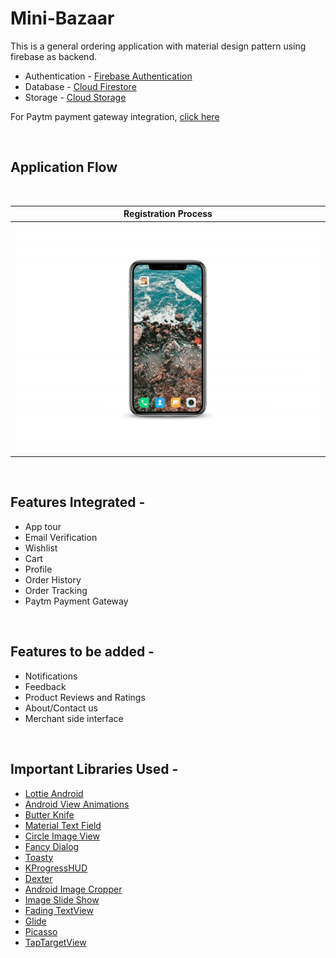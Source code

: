 # Mini-Bazaar

This is a general ordering application with material design pattern using firebase as backend.

- Authentication - [Firebase Authentication](https://firebase.google.com/docs/auth/android/email-link-auth)
- Database - [Cloud Firestore](https://firebase.google.com/docs/firestore/quickstart)
- Storage - [Cloud Storage](https://firebase.google.com/docs/storage/android/start)

For Paytm payment gateway integration, [click here](https://developer.paytm.com/docs/v1/android-sdk/)

<br/>

 ## Application Flow
<br/>

 | Registration Process                |
 |-------------------------------------|
 |<img src="registration_mockup.gif">| 

<br/>

## Features Integrated -
- App tour
- Email Verification
- Wishlist
- Cart
- Profile
- Order History
- Order Tracking
- Paytm Payment Gateway

<br/>

## Features to be added -
- Notifications
- Feedback
- Product Reviews and Ratings
- About/Contact us
- Merchant side interface

<br/>

## Important Libraries Used -
- [Lottie Android](https://github.com/airbnb/lottie-android)
- [Android View Animations](https://github.com/daimajia/AndroidViewAnimations)
- [Butter Knife](https://github.com/JakeWharton/butterknife)
- [Material Text Field](https://github.com/florent37/MaterialTextField)
- [Circle Image View](https://github.com/hdodenhof/CircleImageView)
- [Fancy Dialog](https://github.com/geniusforapp/fancyDialog)
- [Toasty](https://github.com/GrenderG/Toasty)
- [KProgressHUD](https://github.com/Kaopiz/KProgressHUD)
- [Dexter](https://github.com/Karumi/Dexter)
- [Android Image Cropper](https://github.com/ArthurHub/Android-Image-Cropper)
- [Image Slide Show](https://github.com/denzcoskun/ImageSlideshow)
- [Fading TextView](https://github.com/rosenpin/fading-text-view)
- [Glide](https://github.com/bumptech/glide)
- [Picasso](https://github.com/square/picasso)
- [TapTargetView](https://github.com/KeepSafe/TapTargetView)
